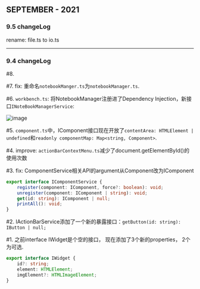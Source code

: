 ## SEPTEMBER - 2021
### 9.5 changeLog
rename: file.ts to io.ts

---

### 9.4 changeLog

#8. 

#7. fix: 重命名`notebookManger.ts`为`notebookManager.ts`.

#6. `workbench.ts`: 将NotebookManager注册进了Dependency Injection，新接口`INoteBookManagerService`:

![image](https://user-images.githubusercontent.com/38385498/132118991-e71c7efb-d0c2-4c84-bb92-c9df0b8a08a2.png)

#5. `component.ts`中，IComponent接口现在开放了`contentArea: HTMLElement | undefined`和`readonly componentMap: Map<string, Component>`.

#4. improve: `actionBarContextMenu.ts`减少了document.getElementById()的使用次数

#3. fix: ComponentService相关API的argument从Component改为IComponent
```ts
export interface IComponentService {
    register(component: IComponent, force?: boolean): void;
    unregister(component: IComponent | string): void;
    get(id: string): IComponent | null;
    printAll(): void;
}
```

#2. IActionBarService添加了一个新的暴露接口：`getButton(id: string): IButton | null;`

#1. 之前interface IWidget是个空的接口， 现在添加了3个新的properties， 2个为可选.
```ts
export interface IWidget {
    id?: string;
    element: HTMLElement;
    imgElement?: HTMLImageElement;
}
```

